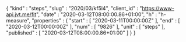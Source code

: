 {
  "kind" : "steps",
  "slug" : "2020/03/kf5l4",
  "client_id" : "https://www-api.jvt.me/fit",
  "date" : "2020-03-12T08:00:00.86+01:00",
  "h" : "h-measure",
  "properties" : {
    "start" : [ "2020-03-11T00:00:00Z" ],
    "end" : [ "2020-03-12T00:00:00Z" ],
    "num" : [ "9826" ],
    "unit" : [ "steps" ],
    "published" : [ "2020-03-12T08:00:00.86+01:00" ]
  }
}
